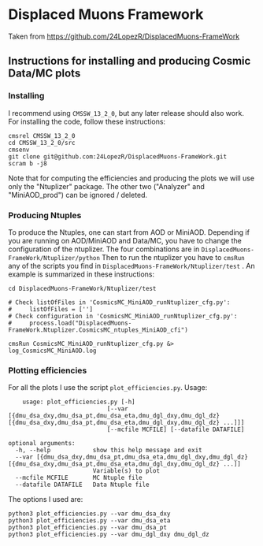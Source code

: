 # Displaced Muons Framework

Taken from https://github.com/24LopezR/DisplacedMuons-FrameWork

## Instructions for installing and producing Cosmic Data/MC plots
### Installing
I recommend using `CMSSW_13_2_0`, but any later release should also work.
For installing the code, follow these instructions:

    cmsrel CMSSW_13_2_0
    cd CMSSW_13_2_0/src
    cmsenv
    git clone git@github.com:24LopezR/DisplacedMuons-FrameWork.git
    scram b -j8
Note that for computing the efficiencies and producing the plots we will use only the "Ntuplizer" package. The other two ("Analyzer" and "MiniAOD_prod") can be ignored / deleted.
### Producing Ntuples
To produce the Ntuples, one can start from AOD or MiniAOD. Depending if you are running on AOD/MiniAOD and Data/MC, you have to change the configuration of the ntuplizer. The four combinations are in `DisplacedMuons-FrameWork/Ntuplizer/python`
Then to run the ntuplizer you have to `cmsRun` any of the scripts you find in `DisplacedMuons-FrameWork/Ntuplizer/test` .
An example is summarized in these instructions:

    cd DisplacedMuons-FrameWork/Ntuplizer/test
    
    # Check listOfFiles in 'CosmicsMC_MiniAOD_runNtuplizer_cfg.py':
    #     listOfFiles = ['']
    # Check configuration in 'CosmicsMC_MiniAOD_runNtuplizer_cfg.py':
    #     process.load("DisplacedMuons-FrameWork.Ntuplizer.CosmicsMC_ntuples_MiniAOD_cfi")
    
    cmsRun CosmicsMC_MiniAOD_runNtuplizer_cfg.py &> log_CosmicsMC_MiniAOD.log
### Plotting efficiencies
For all the plots I use the script `plot_efficiencies.py`.
Usage:

        usage: plot_efficiencies.py [-h]
                                [--var [{dmu_dsa_dxy,dmu_dsa_pt,dmu_dsa_eta,dmu_dgl_dxy,dmu_dgl_dz} [{dmu_dsa_dxy,dmu_dsa_pt,dmu_dsa_eta,dmu_dgl_dxy,dmu_dgl_dz} ...]]]
                                [--mcfile MCFILE] [--datafile DATAFILE]
    
    optional arguments:
      -h, --help            show this help message and exit
      --var [{dmu_dsa_dxy,dmu_dsa_pt,dmu_dsa_eta,dmu_dgl_dxy,dmu_dgl_dz} [{dmu_dsa_dxy,dmu_dsa_pt,dmu_dsa_eta,dmu_dgl_dxy,dmu_dgl_dz} ...]]
                            Variable(s) to plot
      --mcfile MCFILE       MC Ntuple file
      --datafile DATAFILE   Data Ntuple file
The options I used are:

    python3 plot_efficiencies.py --var dmu_dsa_dxy
    python3 plot_efficiencies.py --var dmu_dsa_eta
    python3 plot_efficiencies.py --var dmu_dsa_pt
    python3 plot_efficiencies.py --var dmu_dgl_dxy dmu_dgl_dz